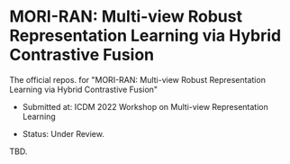 # MORI-RAN: Multi-view Robust Representation Learning via Hybrid Contrastive Fusion
The official repos. for "MORI-RAN: Multi-view Robust Representation Learning via Hybrid Contrastive Fusion"

- Submitted at: ICDM 2022 Workshop on Multi-view Representation Learning

- Status: Under Review.



TBD.
